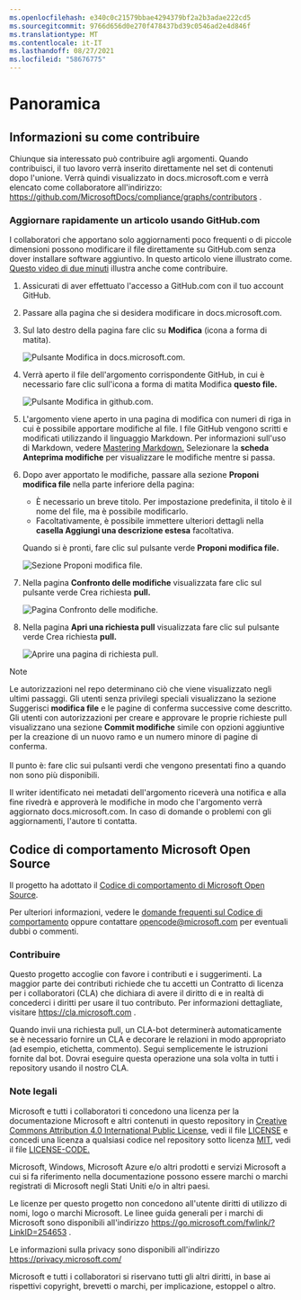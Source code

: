 ```yaml
---
ms.openlocfilehash: e340c0c21579bbae4294379bf2a2b3adae222cd5
ms.sourcegitcommit: 9766d656d0e270f478437bd39c0546ad2e4d846f
ms.translationtype: MT
ms.contentlocale: it-IT
ms.lasthandoff: 08/27/2021
ms.locfileid: "58676775"
---
```

# <a name="overview"></a>Panoramica

## <a name="learn-how-to-contribute"></a>Informazioni su come contribuire

Chiunque sia interessato può contribuire agli argomenti. Quando contribuisci, il tuo lavoro verrà inserito direttamente nel set di contenuti dopo l'unione. Verrà quindi visualizzato in docs.microsoft.com e verrà elencato come collaboratore all'indirizzo: <https://github.com/MicrosoftDocs/compliance/graphs/contributors> .

### <a name="quickly-update-an-article-using-githubcom"></a>Aggiornare rapidamente un articolo usando GitHub.com

I collaboratori che apportano solo aggiornamenti poco frequenti o di piccole dimensioni possono modificare il file direttamente su GitHub.com senza dover installare software aggiuntivo. In questo articolo viene illustrato come. [Questo video di due minuti](https://www.microsoft.com/videoplayer/embed/RE1XQTG) illustra anche come contribuire.

1. Assicurati di aver effettuato l'accesso a GitHub.com con il tuo account GitHub.
2. Passare alla pagina che si desidera modificare in docs.microsoft.com.
3. Sul lato destro della pagina fare clic su **Modifica** (icona a forma di matita).

   ![Pulsante Modifica in docs.microsoft.com.](compliance/media/quick-update-edit.png)

4. Verrà aperto il file dell'argomento corrispondente GitHub, in cui è necessario fare clic sull'icona a forma di matita Modifica **questo file.**

   ![Pulsante Modifica in github.com.](compliance/media/quick-update-github.png)

5. L'argomento viene aperto in una pagina di modifica con numeri di riga in cui è possibile apportare modifiche al file. I file GitHub vengono scritti e modificati utilizzando il linguaggio Markdown. Per informazioni sull'uso di Markdown, vedere [Mastering Markdown.](https://guides.github.com/features/mastering-markdown/) Selezionare la **scheda Anteprima modifiche** per visualizzare le modifiche mentre si passa.

6. Dopo aver apportato le modifiche, passare alla sezione **Proponi modifica file** nella parte inferiore della pagina:

   - È necessario un breve titolo. Per impostazione predefinita, il titolo è il nome del file, ma è possibile modificarlo.
   - Facoltativamente, è possibile immettere ulteriori dettagli nella **casella Aggiungi una descrizione estesa** facoltativa.

   Quando si è pronti, fare clic sul pulsante verde **Proponi modifica file.**

   ![Sezione Proponi modifica file.](compliance/media/propose-file-change.png)

7. Nella pagina **Confronto delle modifiche** visualizzata fare clic sul pulsante verde Crea richiesta **pull.**

   ![Pagina Confronto delle modifiche.](compliance/media/comparing-changes-page.png)

8. Nella pagina **Apri una richiesta pull** visualizzata fare clic sul pulsante verde Crea richiesta **pull.**

   ![Aprire una pagina di richiesta pull.](compliance/media/open-a-pull-request-page.png)

> [!NOTE]
> Le autorizzazioni nel repo determinano ciò che viene visualizzato negli ultimi passaggi. Gli utenti senza privilegi speciali visualizzano la sezione Suggerisci **modifica file** e le pagine di conferma successive come descritto. Gli utenti con autorizzazioni per creare e approvare le proprie richieste pull visualizzano una sezione **Commit modifiche** simile con opzioni aggiuntive per la creazione di un nuovo ramo e un numero minore di pagine di conferma.<br/><br/>Il punto è: fare clic sui pulsanti verdi che vengono presentati fino a quando non sono più disponibili.

Il writer identificato nei metadati dell'argomento riceverà una notifica e alla fine rivedrà e approverà le modifiche in modo che l'argomento verrà aggiornato docs.microsoft.com. In caso di domande o problemi con gli aggiornamenti, l'autore ti contatta.

## <a name="microsoft-open-source-code-of-conduct"></a>Codice di comportamento Microsoft Open Source

Il progetto ha adottato il [Codice di comportamento di Microsoft Open Source](https://opensource.microsoft.com/codeofconduct/).

Per ulteriori informazioni, vedere le [domande frequenti sul Codice di comportamento](https://opensource.microsoft.com/codeofconduct/faq/) oppure contattare [opencode@microsoft.com](mailto:opencode@microsoft.com) per eventuali dubbi o commenti.

### <a name="contributing"></a>Contribuire

Questo progetto accoglie con favore i contributi e i suggerimenti.  La maggior parte dei contributi richiede che tu accetti un Contratto di licenza per i collaboratori (CLA) che dichiara di avere il diritto di e in realtà di concederci i diritti per usare il tuo contributo. Per informazioni dettagliate, visitare <https://cla.microsoft.com> .

Quando invii una richiesta pull, un CLA-bot determinerà automaticamente se è necessario fornire un CLA e decorare le relazioni in modo appropriato (ad esempio, etichetta, commento). Segui semplicemente le istruzioni fornite dal bot. Dovrai eseguire questa operazione una sola volta in tutti i repository usando il nostro CLA.

### <a name="legal-notices"></a>Note legali

Microsoft e tutti i collaboratori ti concedono una licenza per la documentazione Microsoft e altri contenuti in questo repository in [Creative Commons Attribution 4.0 International Public License](https://creativecommons.org/licenses/by/4.0/legalcode), vedi il file [LICENSE](LICENSE) e concedi una licenza a qualsiasi codice nel repository sotto licenza [MIT](https://opensource.org/licenses/MIT), vedi il file [LICENSE-CODE.](LICENSE-CODE)

Microsoft, Windows, Microsoft Azure e/o altri prodotti e servizi Microsoft a cui si fa riferimento nella documentazione possono essere marchi o marchi registrati di Microsoft negli Stati Uniti e/o in altri paesi.

Le licenze per questo progetto non concedono all'utente diritti di utilizzo di nomi, logo o marchi Microsoft. Le linee guida generali per i marchi di Microsoft sono disponibili all'indirizzo <https://go.microsoft.com/fwlink/?LinkID=254653> .

Le informazioni sulla privacy sono disponibili all'indirizzo <https://privacy.microsoft.com/>

Microsoft e tutti i collaboratori si riservano tutti gli altri diritti, in base ai rispettivi copyright, brevetti o marchi, per implicazione, estoppel o altro.
